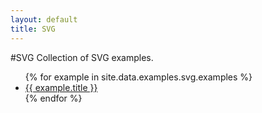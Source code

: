 ```yaml
---
layout: default
title: SVG
---
```


#SVG
Collection of SVG examples.

<ul>
{% for example in site.data.examples.svg.examples %}
  <li>
    <a href="{{ site.path }}/svg/{{ example.folder}}">
      {{ example.title }}
    </a>
  </li>
{% endfor %}
</ul>